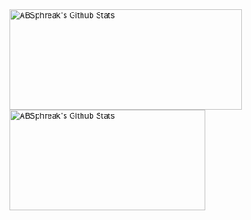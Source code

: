 <div display="flex" >

<img height="180rem" width="415rem" src="https://github-readme-stats.vercel.app/api?username=paulosoares7&include_all_commits=true&count_private=true&show_icons=true&line_height=20&title_color=7A7ADB&icon_color=2234AE&text_color=D3D3D3&bg_color=0,000000,130F40" alt="ABSphreak's Github Stats">
<img  height="180rem" width="350rem" margin-left="30px" src="https://github-readme-stats.vercel.app/api/top-langs/?username=paulosoares7&layout=compact&include_all_commits=true&count_private=true&show_icons=true&line_height=20&title_color=7A7ADB&icon_color=2234AE&text_color=D3D3D3&bg_color=0,000000,130F40" alt="ABSphreak's Github Stats">
</div>
